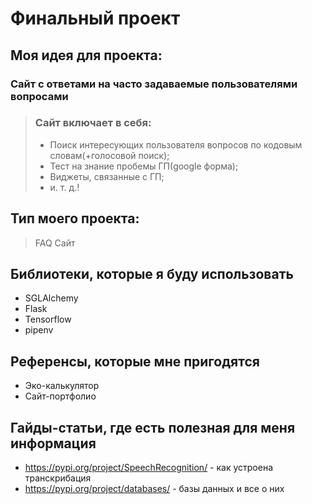 # Финальный проект
## Моя идея для проекта:
### Сайт с ответами на часто задаваемые пользователями вопросами
> ### Сайт включает в себя:
> - Поиск интересующих пользователя вопросов по кодовым словам(+голосовой поиск);
> - Тест на знание пробемы ГП(google форма);
> - Виджеты, связанные с ГП;
> - и. т. д.!
## Тип моего проекта:
> FAQ Сайт

## Библиотеки, которые я буду использовать
- SGLAlchemy
- Flask
- Tensorflow
- pipenv

## Референсы, которые мне пригодятся
- Эко-калькулятор
- Сайт-портфолио

## Гайды-статьи, где есть полезная для меня информация
- https://pypi.org/project/SpeechRecognition/ - как устроена транскрибация
- https://pypi.org/project/databases/ - базы данных и все о них
